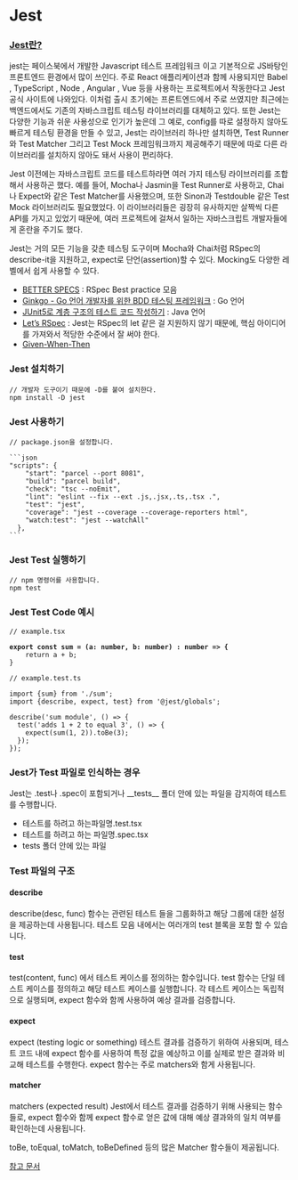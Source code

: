 # Jest

### [Jest란?](https://jestjs.io/)

jest는 페이스북에서 개발한 Javascript 테스트 프레임워크 이고 기본적으로 JS바탕인 프론트엔드 환경에서 많이 쓰인다. 주로 React 애플리케이션과 함께 사용되지만 Babel , TypeScript , Node , Angular , Vue 등을 사용하는 프로젝트에서 작동한다고 Jest 공식 사이트에 나와있다. 이처럼 출시 초기에는 프론트엔드에서 주로 쓰였지만 최근에는 백엔드에서도 기존의 자바스크립트 테스팅 라이브러리를 대체하고 있다. 또한 Jest는 다양한 기능과 쉬운 사용성으로 인기가 높은데 그 예로, config를 따로 설정하지 않아도 빠르게 테스팅 환경을 만들 수 있고, Jest는 라이브러리 하나만 설치하면, Test Runner와 Test Matcher 그리고 Test Mock 프레임워크까지 제공해주기 때문에 따로 다른 라이브러리를 설치하지 않아도 돼서 사용이 편리하다.

Jest 이전에는 자바스크립트 코드를 테스트하라면 여러 가지 테스팅 라이브러리를 조합해서 사용하곤 했다. 예를 들어, Mocha나 Jasmin을 Test Runner로 사용하고, Chai나 Expect와 같은 Test Matcher를 사용했으며, 또한 Sinon과 Testdouble 같은 Test Mock 라이브러리도 필요했었다. 이 라이브러리들은 굉장히 유사하지만 살짝씩 다른 API를 가지고 있었기 때문에, 여러 프로젝트에 걸쳐서 일하는 자바스크립트 개발자들에게 혼란을 주기도 했다.

Jest는 거의 모든 기능을 갖춘 테스팅 도구이며 Mocha와 Chai처럼 RSpec의 describe-it을 지원하고, expect로 단언(assertion)할 수 있다. Mocking도 다양한 레벨에서 쉽게 사용할 수 있다.

* [BETTER SPECS](https://www.betterspecs.org/) : RSpec Best practice 모음&#x20;
* [Ginkgo - Go 언어 개발자를 위한 BDD 테스팅 프레임워크](https://youtu.be/gfTsSBRvdqI) : Go 언어
* [JUnit5로 계층 구조의 테스트 코드 작성하기](https://johngrib.github.io/wiki/junit5-nested/) : Java 언어
* [Let’s RSpec](https://github.com/ahastudio/til/blob/main/ruby/20161206-rspec-let.md) : Jest는 RSpec의 let 같은 걸 지원하지 않기 때문에, 핵심 아이디어를 가져와서 적당한 수준에서 잘 써야 한다.
* [Given-When-Then](../node.js.md)

### Jest 설치하기

```
// 개발자 도구이기 때문에 -D를 붙여 설치한다.
npm install -D jest
```

### Jest 사용하기

````
// package.json을 설정합니다.

```json
"scripts": {
    "start": "parcel --port 8081",
    "build": "parcel build",
    "check": "tsc --noEmit",
    "lint": "eslint --fix --ext .js,.jsx,.ts,.tsx .",
    "test": "jest",
    "coverage": "jest --coverage --coverage-reporters html",
    "watch:test": "jest --watchAll"
  },
```
````

### Jest Test 실행하기

```
// npm 명령어를 사용합니다.
npm test
```

### Jest Test Code 예시

<pre><code>// example.tsx
<strong>
</strong><strong>export const sum = (a: number, b: number) : number => {
</strong>    return a + b;
}
</code></pre>

```
// example.test.ts

import {sum} from './sum';
import {describe, expect, test} from '@jest/globals';

describe('sum module', () => {
  test('adds 1 + 2 to equal 3', () => {
    expect(sum(1, 2)).toBe(3);
  });
});
```

### Jest가 Test 파일로 인식하는 경우

Jest는 .test나 .spec이 포함되거나 \_\_tests\_\_ 폴더 안에 있는 파일을 감지하여 테스트를 수행합니다.

* 테스트를 하려고 하는파일명.test.tsx
* 테스트를 하려고 하는 파일명.spec.tsx
* tests 폴더 안에 있는 파일

### Test 파일의 구조

#### describe

describe(desc, func) 함수는 관련된 테스트 들을 그룹화하고 해당 그룹에 대한 설정을 제공하는데 사용됩니다. 테스트 모음 내에서는 여러개의 test 블록을 포함 할 수 있습니다.

#### test

test(content, func) 에서 테스트 케이스를 정의하는 함수입니다. test 함수는 단일 테스트 케이스를 정의하고 해당 테스트 케이스를 실행합니다. 각 테스트 케이스는 독립적으로 실행되며, expect 함수와 함께 사용하여 예상 결과를 검증합니다.

#### expect

expect (testing logic or something) 테스트 결과를 검증하기 위하여 사용되며, 테스트 코드 내에 expect 함수를 사용하여 특정 값을 예상하고 이를 실제로 받은 결과와 비교해 테스트를 수행한다. expect 함수는 주로 matchers와 함게 사용됩니다.

#### matcher

matchers (expected result) Jest에서 테스트 결과를 검증하기 위해 사용되는 함수들로, expect 함수와 함께 expect 함수로 얻은 값에 대해 예상 결과와의 일치 여부를 확인하는데 사용됩니다.

toBe, toEqual, toMatch, toBeDefined 등의 많은 Matcher 함수들이 제공됩니다.

[참고 문서](https://github.com/testing-library/jest-dom#with-typescript)
